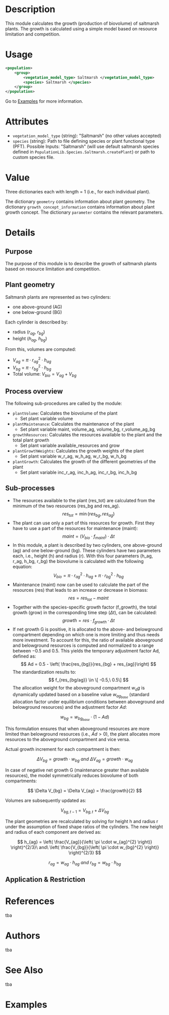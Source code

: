 # Description

This module calculates the growth (production of biovolume) of saltmarsh plants.
The growth is calculated using a simple model based on resource limitation and competition.

# Usage

```xml
<population>
    <group>
        <vegetation_model_type> Saltmarsh </vegetation_model_type>
        <species> Saltmarsh </species>
    </group>
</population>
```

Go to [Examples](#examples) for more information.

# Attributes

- ``vegetation_model_type`` (string): "Saltmarsh" (no other values accepted)
- ``species`` (string): Path to file defining species or plant functional type (PFT). Possible Inputs: "Saltmarsh" (will use default saltmarsh species defined in `PopulationLib.Species.Saltmarsh.createPlant`) or path to custom species file.

# Value

Three dictionaries each with length = 1 (i.e., for each individual plant).

The dictionary ``geometry`` contains information about plant geometry.
The dictionary ``growth_concept_information`` contains information about plant growth concept.
The dictionary ``parameter`` contains the relevant parameters.


# Details
## Purpose

The purpose of this module is to describe the growth of saltmarsh plants based on resource limitation and competition.

## Plant geometry

Saltmarsh plants are represented as two cylinders:

* one above-ground (AG)
* one below-ground (BG)

Each cylinder is described by:

* radius ($r_{ag}$, $r_{bg}$)
* height ($h_{ag}$, $h_{bg}$)

From this, volumes are computed:

* $V_{ag}$ = $\pi \cdot r_{ag}^2 \cdot h_{ag}$
* $V_{bg}$ = $\pi \cdot r_{bg}^2 \cdot h_{bg}$
* Total volume: $V_{bio} = V_{ag} + V_{bg}$

## Process overview

The following sub-procedures are called by the module:

- ``plantVolume``: Calculates the biovolume of the plant
  - Set plant variable volume
- ``plantMaintenance``: Calculates the maintenance of the plant
  - Set plant variable maint, volume_ag, volume_bg, r_volume_ag_bg
- ``growthResources``: Calculates the resources available to the plant and the total plant growth
  - Set plant variable available_resources and grow
- ``plantGrowthWeights``: Calculates the growth weights of the plant
  - Set plant variable w_r_ag, w_h_ag, w_r_bg, w_h_bg
- ``plantGrowth``: Calculates the growth of the different geometries of the plant
  - Set plant variable inc_r_ag, inc_h_ag, inc_r_bg, inc_h_bg

## Sub-processes

- The resources available to the plant (res_tot) are calculated from the minimum of the two resources (res_bg and res_ag).
$$
res_{tot} = \min(res_{bg}, res_{ag})
$$
- The plant can use only a part of this resources for growth.
First they have to use a part of the resources for maintenance (maint):
$$
maint = \left( V_{bio} \cdot f_{maint} \right) \cdot \Delta t
$$
- In this module, a plant is described by two cylinders, one above-ground (ag) and one below-ground (bg).
These cylinders have two parameters each, i.e., height (h) and radius (r).
With this four parameters (h_ag, r_ag, h_bg, r_bg) the biovolume is calculated with the following equation:
$$
V_{bio} = \pi \cdot r_{ag}^2 \cdot h_{ag} + \pi \cdot r_{bg}^2 \cdot h_{bg}
$$
- Maintenance (maint) now can be used to calculate the part of the resources (res) that leads to an increase or decrease in biomass:
$$
res = res_{tot} - maint
$$
- Together with the species-specific growth factor (f_growth), the total growth (grow) in the corresponding time step ($\Delta t$), can be calculated:
$$
growth = res \cdot f_{growth} \cdot \Delta t
$$
- If net growth G is positive, it is allocated to the above- and belowground compartment depending on which one is more limiting and thus needs more investment. To account for this, the ratio of available aboveground and belowground resources is computed and normalized to a range between −0.5 and 0.5. This yields the temporary adjustment factor Ad​, defined as:
$$
Ad = 0.5 - \left( \frac{res_{bg}}{res_{bg} + res_{ag}}\right)
$$
The standardization results to:
$$
f_{res_{bg/ag}} \in \[ -0.5,\ 0.5\]
$$
The allocation weight for the aboveground compartment $w_ag$ is dynamically updated based on a baseline value $w_{ag_{base}}$ (standard allocation factor under equilibrium conditions between aboveground and belowground resources) and the adjustment factor $Ad$:

$$
w_{bg} = w_{bg_{base}} \cdot (1 - Ad)
$$

This formulation ensures that when aboveground resources are more limited than belowground resources (i.e., $Ad > 0$), the plant allocates more resources to the aboveground compartment and vice versa.

Actual growth increment for each compartment is then:

$$
\Delta V_{bg} = growth \cdot w_{bg}\ and\ \Delta V_{ag} = growth \cdot w_{ag}
$$

In case of negative net growth G (maintenance greater than available resources), the model symmetrically reduces biovolume of both compartments:

$$
\Delta V_{bg} = \Delta V_{ag} = \frac{growth}{2}
$$

Volumes are subsequently updated as:

$$
V_{bg,t-1} = V_{bg,t} + \Delta V_{bg}
$$

The plant geometries are recalculated by solving for height h and radius r under the assumption of fixed shape ratios of the cylinders. The new height and radius of each component are derived as:

$$
h_{ag} = \left( \frac{V_{ag}}{\left( \pi \cdot w_{ag}^{2} \right)} \right)^{2/3}\ and\ \left( \frac{V_{bg}}{\left( \pi \cdot w_{bg}^{2} \right)} \right)^{2/3}
$$

$$
r_{ag} = w_{ag} \cdot h_{ag}\ and\ r_{bg} = w_{bg} \cdot h_{bg}
$$




## Application & Restriction

# References

tba

# Authors

tba

# See Also

tba

# Examples
